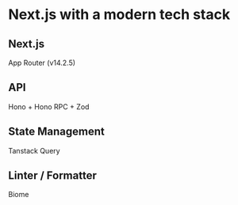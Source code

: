 # Next.js with a modern tech stack
## Next.js
App Router (v14.2.5)

## API
Hono + Hono RPC + Zod

## State Management
Tanstack Query

## Linter / Formatter
Biome